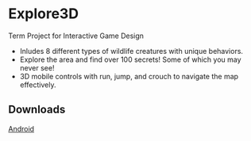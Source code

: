 # Explore3D
Term Project for Interactive Game Design
* Inludes 8 different types of wildlife creatures with unique behaviors.
* Explore the area and find over 100 secrets! Some of which you may never see!
* 3D mobile controls with run, jump, and crouch to navigate the map effectively.

## Downloads
<a href="" download>Android</a><br>
